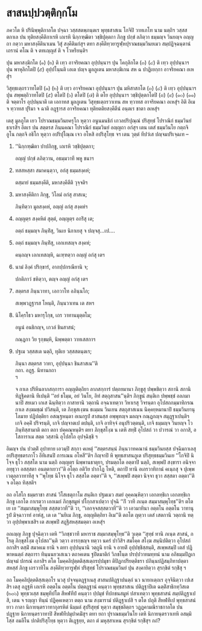 <h1>สาสนปฺปวตฺติกฺกโม</h1>
<p>ภควโต หิ ปรินิพฺพุติกาลโต ปจฺฉา วสฺสสตพฺภนฺตเร พุทฺธสาสเน โกจิปิ วาทเภโท นาม นตฺถิฯ วสฺสสตกาเล ปน ทุติยสงฺคีติกาเรหิ เถเรหิ นิกฺกฑฺฒิตา วชฺชิปุตฺตกา ภิกฺขู ปกฺขํ ลภิตฺวา ธมฺมญฺจ วินยญฺจ อญฺญถา กตฺวา มหาสงฺคีตินาเมน วิสุํ สงฺคีติมกํสุฯ ตทา สงฺคีติทฺวยารูฬฺหปุราณธมฺมวินยเมว สมฺปฎิจฺฉนฺตานํ เถรานํ คโณ ติ จ ตทเญฺญสํ ติ จ โวหรียนฺติฯ</p>


<p>ปุน มหาสงฺฆิกโต (๑)  (๒) ติ เทฺว อาจริยคณา อุปฺปนฺนาฯ ปุน โคกุลิกโต (๓)  (๔) ติ เทฺว อุปฺปนฺนาฯ ปุน พาหุลิกโตปิ (๕)  อุปฺปโนฺนติ เอเต ปญฺจ มูลภูเตน มหาสงฺฆิเกน สห ฉ ปาฎิเยกฺกา อาจริยคณา อเหสุํฯ</p>


<p>วิสุทฺธเตฺถรวาทโตปิ (๑)  (๒) ติ เทฺว อาจริยคณา อุปฺปนฺนาฯ ปุน มหิสาสกโต (๓)  (๔) ติ เทฺว อุปฺปนฺนาฯ ปุน สพฺพตฺถิวาทโตปิ (๕)  ตโตปิ (๖)  ตโตปิ (๗) ติ ตโย อุปฺปนฺนาฯ วชฺชิปุตฺตกโตปิ (๘)  (๙)  (๑๐)  (๑๑) ติ จตฺตาโร อุปฺปนฺนาติ เต เอกาทส มูลภูเตน วิสุทฺธเตฺถรวาเทน สห ทฺวาทส อาจริยคณา อเหสุํฯ อิติ อิเม จ ทฺวาทส ปุริมา จ ฉาติ อฎฺฐารส อาจริยคณา ทุติยตติยสงฺคีตีนํ อนฺตเร ชาตา อเหสุํฯ</p>


<p>เตสุ มูลภูโต เยว โปราณธมฺมวินยครุโก หุตฺวา อนูนมนธิกํ เกวลปริปุณฺณํ ปริสุทฺธํ โปราณิกํ ธมฺมวินยํ ธาเรสิฯ อิตเร ปน สตฺตรส ภินฺนคณา โปราณิกํ ธมฺมวินยํ อญฺญถา  อกํสุฯ เตน เตสํ ธมฺมวินโย กตฺถจิ อูโน กตฺถจิ อธิโก หุตฺวา อปริปุโณฺณ เจว อโหสิ อปริสุโทฺธ จฯ เตน วุตฺตํ ทีปวํเส ปญฺจมปริเจฺฉเท –</p>


<ol>
<li>
‘‘นิกฺกฑฺฒิตา ปาปภิกฺขู, เถเรหิ วชฺชิปุตฺตกา;  
  
อญฺญํ ปกฺขํ ลภิตฺวาน, อธมฺมวาที พหู ชนาฯ  
</li>
  
<li>
ทสสหสฺสา สมาคนฺตฺวา, อกํสุ ธมฺมสงฺคหํ;  
  
ตสฺมายํ ธมฺมสงฺคีติ, มหาสงฺคีตีติ วุจฺจติฯ  
</li>
  
<li>
มหาสงฺคีติกา ภิกฺขู, วิโลมํ อกํสุ สาสเน;  
  
ภินฺทิตฺวา มูลสงฺคหํ, อญฺญํ อกํสุ สงฺคหํฯ  
</li>
  
<li>
อญฺญตฺร สงฺคหิตํ สุตฺตํ, อญฺญตฺร อกริํสุ เต;  
  
อตฺถํ ธมฺมญฺจ ภินฺทิํสุ, วินเย นิกาเยสุ จ ปญฺจสุ…เป.…  
</li>
  
<li>
อตฺถํ ธมฺมญฺจ ภินฺทิํสุ, เอกเทสญฺจ สงฺคหํ;  
  
คนฺถญฺจ เอกเทสญฺหิ, ฉเฑฺฑตฺวา อญฺญํ อกํสุ เตฯ  
</li>
  
<li>
นามํ ลิงฺคํ ปริกฺขารํ, อากปฺปกรณียานิ จ;  
  
ปกติภาวํ ชหิตฺวา, ตญฺจ อญฺญํ อกํสุ เตฯ  
</li>
  
<li>
สตฺตรส ภินฺนวาทา, เอกวาโท อภินฺนโก;  
  
สเพฺพวฎฺฐารส โหนฺติ, ภินฺนวาเทน เต สหฯ  
</li>
  
<li>
นิโคฺรโธว มหารุโกฺข, เถร วาทานมุตฺตโม;  
  
อนูนํ อนธิกญฺจ, เกวลํ ชินสาสนํ;  
  
กณฺฎกา วิย รุกฺขมฺหิ, นิพฺพตฺตา วาทเสสกาฯ  
</li>
  
<li>
ปฐเม วสฺสสเต นตฺถิ, ทุติเย วสฺสสตนฺตเร;  
  
ภินฺนา สตฺตรส วาทา, อุปฺปนฺนา ชินสาสเน’’ติ  
กถา. อฎฺฐ. นิทานกถา  
ฯ  
</li>
  
<p> จ กาเล ปริหีนลาภสกฺการา อญฺญติตฺถิยา ลาภสกฺการํ ปตฺถยมานา ภิกฺขูสุ ปพฺพชิตฺวา สกานิ สกานิ ทิฎฺฐิคตานิ ทีเปนฺติ ‘‘อยํ ธโมฺม, อยํ วินโย, อิทํ สตฺถุสาสน’’นฺติฯ ภิกฺขูนํ สนฺติเก ปพฺพชฺชํ อลภมานาปิ สยเมว เกเส ฉินฺทิตฺวา กาสายานิ วตฺถานิ อจฺฉาเทตฺวา วิหาเรสุ วิจรนฺตา อุโปสถกมฺมาทิกรณกาเล สงฺฆมชฺฌํ  ปวิสนฺติ, เต ภิกฺขุสเงฺฆน ธเมฺมน วินเยน สตฺถุสาสเนน นิคฺคยฺหมานาปิ ธมฺมวินยานุโลมาย ปฎิปตฺติยา อสณฺฐหนฺตา อเนกรูปํ สาสนสฺส อพฺพุทญฺจ มลญฺจ กณฺฎกญฺจ สมุฎฺฐาเปนฺติฯ เกจิ อคฺคิํ ปริจรนฺติ, เกจิ ปญฺจาตเป ตปนฺติ, เกจิ อาทิจฺจํ อนุปริวตฺตนฺติ, เกจิ ธมฺมญฺจ วินยญฺจ โวภินฺทิสฺสามาติ ตถา ตถา ปคฺคณฺหนฺติฯ ตทา ภิกฺขุสโงฺฆ น เตหิ สทฺธิํ อุโปสถํ วา ปวารณํ วา อกาสิ, อโสการาเม สตฺต วสฺสานิ อุโปสโถ อุปจฺฉิชฺชิ ฯ
</ol></p>


<p>อิมญฺจ ปน ปวตฺติํ อุปาทาย เอวมฺปิ สกฺกา คเหตุํ ‘‘สตฺตรสนฺนํ ภินฺนวาทคณานํ ธมฺมวินยสฺส ปจฺฉิมกาเลสุ อปริสุทฺธตรภาโว อีทิเสนปิ การเณน อโหสี’’ติฯ กิญฺจาปิ หิ พุทฺธสาสนภูเต ปริสุทฺธธมฺมวินเย ‘‘โกจิปิ นิโจฺจ ธุโว สสฺสโต นาม นตฺถิ อญฺญตฺร นิพฺพานธาตุยา, ปรมตฺถโต อตฺตาปิ นตฺถิ, สเพฺพปิ สงฺขารา อนิจฺจา อทฺธุวา อสสฺสตา อนตฺตาเยวา’’ติ อโตฺถ อติวิย ปากโฎ โหติ, ตถาปิ ทานิ อเถรวาทิกานํ คเนฺถสุ จ ปุเพฺพ เวตุลฺลวาทาทีสุ จ ‘‘พุโทฺธ นิโจฺจ ธุโว สสฺสโต อตฺตา’’ติ จ, ‘‘สเพฺพปิ สตฺตา นิจฺจา ธุวา สสฺสตา อตฺตา’’ติ จ อโตฺถ ทิสฺสติฯ</p>


<p>อถ อโสโก ธมฺมราชา สาสนํ วิโสเธตุกาโม  สนฺติเก ปฐมเมว สมยํ อุคฺคณฺหิตฺวา เอกลทฺธิเก เอกลทฺธิเก ภิกฺขู เอกโต กาเรตฺวา เอกเมกํ ภิกฺขุสมูหํ ปโกฺกสาเปตฺวา ปุจฺฉิ ‘‘กิํ วาที ภเนฺต สมฺมาสมฺพุโทฺธ’’ติฯ ตโต เย เย ‘‘สมฺมาสมฺพุโทฺธ สสฺสตวาที’’ติ วา, ‘‘เอกจฺจสสฺสตวาที’’ติ วา เอวมาทินา อตฺตโน อตฺตโน วาทานุรูปํ มิจฺฉาวาทํ อาหํสุ, เต เต ‘‘นยิเม ภิกฺขู, อญฺญติตฺถิยา อิเม’’ติ ตถโต ญตฺวา เตสํ เสตกานิ วตฺถานิ ทตฺวา อุปฺปพฺพาเชสิฯ เต สเพฺพปิ สฎฺฐิสหสฺสมตฺตา อเหสุํฯ</p>


<p>อถเญฺญ ภิกฺขู ปุจฺฉิตฺวา เตหิ ‘‘วิภชฺชวาที มหาราช สมฺมาสมฺพุโทฺธ’’ติ วุเตฺต ‘‘สุทฺธํ ทานิ ภเนฺต สาสนํ, กโรตุ ภิกฺขุสโงฺฆ อุโปสถ’’นฺติ วตฺวา อารกฺขญฺจ ทตฺวา นครํ ปาวิสิฯ สมโคฺค สโงฺฆ สนฺนิปติตฺวา อุโปสถํ อกาสิฯ ตสฺมิํ สมาคเม  ยานิ จ  ตทา อุปฺปนฺนานิ วตฺถูนิ ยานิ จ อายติํ อุปฺปชฺชิสฺสนฺติ, สเพฺพสมฺปิ เตสํ ปฎิพาหนตฺถํ สตฺถารา ทินฺนนยวเสเนว ตถาคเตน ฐปิตมาติกํ วิภชโนฺต ปรปฺปวาทมทฺทนํ  นาม อภิธมฺมปิฎเก ปญฺจมํ ปกรณํ อภาสิฯ ตโต โมคฺคลิปุตฺตติสฺสเตฺถรปฺปมุขา ติปิฎกปริยตฺติธรา ปภินฺนปฎิสมฺภิทาปตฺตา สหสฺสํ ภิกฺขู เถรวาทิโน สงฺคีติทฺวยารูฬฺหํ ปริสุทฺธํ โปราณธมฺมวินยํ ปุน สงฺคายิตฺวา สุรกฺขิตํ รกฺขิํสุ ฯ</p>


<p>อถ โมคฺคลิปุตฺตติสฺสเตฺถโร นวสุ ปจฺจนฺตฎฺฐาเนสุ สาสนปติฎฺฐาปนตฺถํ นว นายกเตฺถเร อุจฺจินิตฺวา เปเสสิฯ เตสุ อฎฺฐหิ เถเรหิ อตฺตโน อตฺตโน ปตฺตฎฺฐานํ คนฺตฺวา พุทฺธสาสเน ปติฎฺฐาปิเต  ฉตฺติํสาธิกทฺวิสเต (๒๓๖) พุทฺธวเสฺส ชมฺพุทีปโต สีหฬทีปํ คนฺตฺวา ปฺปมุขํ ทีปกชนสมูหํ ปสาเทตฺวา พุทฺธสาสนํ สมฺปติฎฺฐาเปสิ, เตน จ รญฺญา ทินฺนํ  ปฎิคฺคเหตฺวา ตตฺถ  นาม สงฺฆารามํ ปติฎฺฐาเปสิ ฯ ตโต ปภุติ สีหฬทีเป พุทฺธสาสนํ ยาว กาลา นิกายนฺตรวาทากุลรหิตํ นิมฺมลํ สุปริสุทฺธํ หุตฺวา สมุชฺชลิตฺถฯ วฎฺฎคามณิราชกาลโต ปน ปฎฺฐาย นิกายนฺตรวาทาปิ สีหฬทีปมุปาคมิํสุฯ ตทา  ยถา ปุราณธมฺมวินโย เตหิ นิกายนฺตรวาเทหิ อสมฺมิโสฺส อมลีโน ปกติปริสุโทฺธ หุตฺวา ติเฎฺฐยฺย, ตถา ตํ มหุสฺสาเหน สุรกฺขิตํ รกฺขิํสุฯ กถํ?</p>





